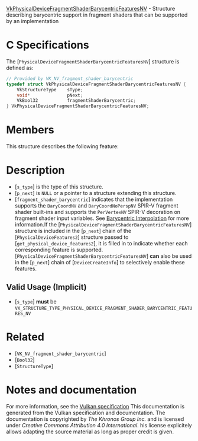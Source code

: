 [VkPhysicalDeviceFragmentShaderBarycentricFeaturesNV](https://www.khronos.org/registry/vulkan/specs/1.3-extensions/man/html/VkPhysicalDeviceFragmentShaderBarycentricFeaturesNV.html) - Structure describing barycentric support in fragment shaders that can be supported by an implementation

# C Specifications
The [`PhysicalDeviceFragmentShaderBarycentricFeaturesNV`] structure is
defined as:
```c
// Provided by VK_NV_fragment_shader_barycentric
typedef struct VkPhysicalDeviceFragmentShaderBarycentricFeaturesNV {
    VkStructureType    sType;
    void*              pNext;
    VkBool32           fragmentShaderBarycentric;
} VkPhysicalDeviceFragmentShaderBarycentricFeaturesNV;
```

# Members
This structure describes the following feature:

# Description
- [`s_type`] is the type of this structure.
- [`p_next`] is `NULL` or a pointer to a structure extending this structure.
- [`fragment_shader_barycentric`] indicates that the implementation supports the `BaryCoordNV` and `BaryCoordNoPerspNV` SPIR-V fragment shader built-ins and supports the `PerVertexNV` SPIR-V decoration on fragment shader input variables.
See [Barycentric Interpolation](https://www.khronos.org/registry/vulkan/specs/1.3-extensions/html/vkspec.html#primsrast-barycentric) for more
information.If the [`PhysicalDeviceFragmentShaderBarycentricFeaturesNV`] structure is included in the [`p_next`] chain of the
[`PhysicalDeviceFeatures2`] structure passed to
[`get_physical_device_features2`], it is filled in to indicate whether each
corresponding feature is supported.
[`PhysicalDeviceFragmentShaderBarycentricFeaturesNV`] **can**  also be used in the [`p_next`] chain of
[`DeviceCreateInfo`] to selectively enable these features.
## Valid Usage (Implicit)
-  [`s_type`] **must**  be `VK_STRUCTURE_TYPE_PHYSICAL_DEVICE_FRAGMENT_SHADER_BARYCENTRIC_FEATURES_NV`

# Related
- [`VK_NV_fragment_shader_barycentric`]
- [`Bool32`]
- [`StructureType`]

# Notes and documentation
For more information, see the [Vulkan specification](https://www.khronos.org/registry/vulkan/specs/1.3-extensions/html/vkspec.html)
This documentation is generated from the Vulkan specification and documentation.
The documentation is copyrighted by *The Khronos Group Inc.* and is licensed under *Creative Commons Attribution 4.0 International*.
his license explicitely allows adapting the source material as long as proper credit is given.
        